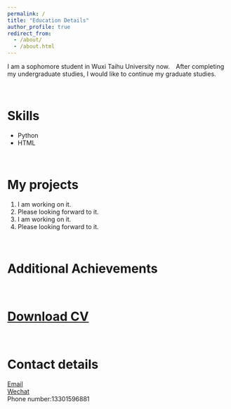 ```yaml
---
permalink: /
title: "Education Details"
author_profile: true
redirect_from: 
  - /about/
  - /about.html
---
```


I am a sophomore student in Wuxi Taihu University now.&emsp;After completing my undergraduate studies, I would like to continue my graduate studies.

<br>

Skills
======
* Python  
* HTML

<br>

My projects
======
1. I am working on it.
1. Please looking forward to it.
1. I am working on it.
1. Please looking forward to it.

<br>

Additional Achievements
======


<br>

[Download CV](../assets/cv1.pdf)
======
<br>

Contact details
======
[Email](mailto:156697298@qq.com)  
[Wechat](../images/wechat.jpg)  
Phone number:13301596881


<br>
